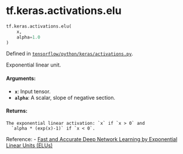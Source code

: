 <div itemscope itemtype="http://developers.google.com/ReferenceObject">
<meta itemprop="name" content="tf.keras.activations.elu" />
<meta itemprop="path" content="Stable" />
</div>

# tf.keras.activations.elu

``` python
tf.keras.activations.elu(
    x,
    alpha=1.0
)
```



Defined in [`tensorflow/python/keras/activations.py`](https://www.tensorflow.org/code/tensorflow/python/keras/activations.py).

Exponential linear unit.

#### Arguments:

* <b>`x`</b>: Input tensor.
* <b>`alpha`</b>: A scalar, slope of negative section.


#### Returns:

    The exponential linear activation: `x` if `x > 0` and
      `alpha * (exp(x)-1)` if `x < 0`.

Reference:
    - [Fast and Accurate Deep Network Learning by Exponential
      Linear Units (ELUs)](https://arxiv.org/abs/1511.07289)